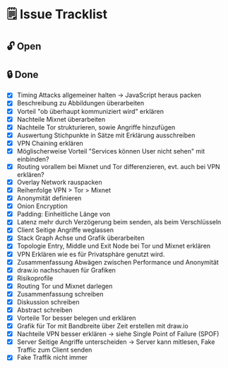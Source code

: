 # 🗒️ Issue Tracklist

## 🔓 Open

## 🔒 Done

- [x] Timing Attacks allgemeiner halten -> JavaScript heraus packen
- [x] Beschreibung zu Abbildungen überarbeiten
- [x] Vorteil "ob überhaupt kommuniziert wird" erklären
- [x] Nachteile Mixnet überarbeiten
- [x] Nachteile Tor strukturieren, sowie Angriffe hinzufügen
- [x] Auswertung Stichpunkte in Sätze mit Erklärung ausschreiben
- [x] VPN Chaining erklären
- [x] Möglischerweise Vorteil "Services können User nicht sehen" mit einbinden?
- [x] Routing vorallem bei Mixnet und Tor differenzieren, evt. auch bei VPN erklären?
- [x] Overlay Network rauspacken
- [x] Reihenfolge VPN > Tor > Mixnet
- [x] Anonymität definieren
- [x] Onion Encryption
- [x] Padding: Einheitliche Länge von 
- [x] Latenz mehr durch Verzögerung beim senden, als beim Verschlüsseln
- [x] Client Seitige Angriffe weglassen
- [x] Stack Graph Achse und Grafik überarbeiten
- [x] Topologie Entry, Middle und Exit Node bei Tor und Mixnet erklären
- [x] VPN Erklären wie es für Privatsphäre genutzt wird.
- [x] Zusammenfassung Abwägen zwischen Performance und Anonymität
- [x] draw.io nachschauen für Grafiken
- [x] Risikoprofile
- [x] Routing Tor und Mixnet darlegen
- [x] Zusammenfassung schreiben
- [x] Diskussion schreiben
- [x] Abstract schreiben
- [x] Vorteile Tor besser belegen und erklären
- [x] Grafik für Tor mit Bandbreite über Zeit erstellen mit draw.io
- [x] Nachteile VPN besser erklären -> siehe Single Point of Failure (SPOF)
- [x] Server Seitige Angriffe unterscheiden -> Server kann mitlesen, Fake Traffic zum Client senden
- [x] Fake Traffik nicht immer
